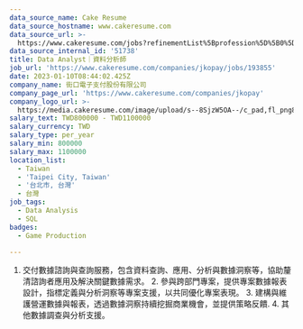 ```yaml
---
data_source_name: Cake Resume
data_source_hostname: www.cakeresume.com
data_source_url: >-
  https://www.cakeresume.com/jobs?refinementList%5Bprofession%5D%5B0%5D=game-production&range%5Bsalary_range%5D%5Bmin%5D=1000000
data_source_internal_id: '51738'
title: Data Analyst｜資料分析師
job_url: 'https://www.cakeresume.com/companies/jkopay/jobs/193855'
date: 2023-01-10T08:44:02.425Z
company_name: 街口電子支付股份有限公司
company_page_url: 'https://www.cakeresume.com/companies/jkopay'
company_logo_url: >-
  https://media.cakeresume.com/image/upload/s--8SjzW5OA--/c_pad,fl_png8,h_200,w_200/v1627550721/oekx7czyjznjimizhtuc.png
salary_text: TWD800000 - TWD1100000
salary_currency: TWD
salary_type: per_year
salary_min: 800000
salary_max: 1100000
location_list:
  - Taiwan
  - 'Taipei City, Taiwan'
  - '台北市, 台灣'
  - 台灣
job_tags:
  - Data Analysis
  - SQL
badges:
  - Game Production

---
```


1. 交付數據諮詢與查詢服務，包含資料查詢、應用、分析與數據洞察等，協助釐清諮詢者應用及解決關鍵數據需求。 2. 參與跨部門專案，提供專案數據報表設計，指標定義與分析洞察等專案支援，以共同優化專案表現。 3. 建構與維護營運數據與報表，透過數據洞察持續挖掘商業機會，並提供策略反饋. 4. 其他數據調查與分析支援。